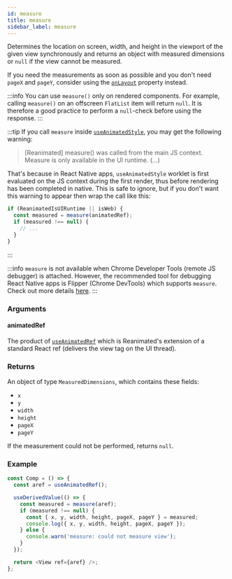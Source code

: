 ```yaml
---
id: measure
title: measure
sidebar_label: measure
---
```


Determines the location on screen, width, and height in the viewport of the given view synchronously and returns an object with measured dimensions or `null` if the view cannot be measured.

If you need the measurements as soon as possible and you don't need `pageX` and `pageY`, consider using the [`onLayout`](https://reactnative.dev/docs/view#onlayout) property instead.

:::info
You can use `measure()` only on rendered components. For example, calling `measure()` on an offscreen `FlatList` item will return `null`. It is therefore a good practice to perform a `null`-check before using the response.
:::

:::tip
If you call `measure` inside [`useAnimatedStyle`](../hooks/useAnimatedStyle), you may get the following warning:

> [Reanimated] measure() was called from the main JS context. Measure is only available
in the UI runtime. (...)

That's because in React Native apps, `useAnimatedStyle` worklet is first evaluated on the JS context during the first render, thus before rendering has been completed in native. This is safe to ignore, but if you don't want this warning to appear then wrap the call like this:

```js
if (ReanimatedIsUIRuntime || isWeb) {
  const measured = measure(animatedRef);
  if (measured !== null) {
    // ...
  }
}
```
:::

:::info
`measure` is not available when Chrome Developer Tools (remote JS debugger) is attached. However, the recommended tool for debugging React Native apps is Flipper (Chrome DevTools) which supports `measure`. Check out more details [here](../../guide/debugging).
::: 

### Arguments

#### animatedRef

The product of [`useAnimatedRef`](../hooks/useAnimatedRef) which is Reanimated's extension of a standard React ref (delivers the view tag on the UI thread).

### Returns

An object of type `MeasuredDimensions`, which contains these fields:

- `x`
- `y`
- `width`
- `height`
- `pageX`
- `pageY`

If the measurement could not be performed, returns `null`.

### Example

```js
const Comp = () => {
  const aref = useAnimatedRef();

  useDerivedValue(() => {
    const measured = measure(aref);
    if (measured !== null) {
      const { x, y, width, height, pageX, pageY } = measured;
      console.log({ x, y, width, height, pageX, pageY });
    } else {
      console.warn('measure: could not measure view');
    }
  });

  return <View ref={aref} />;
};
```